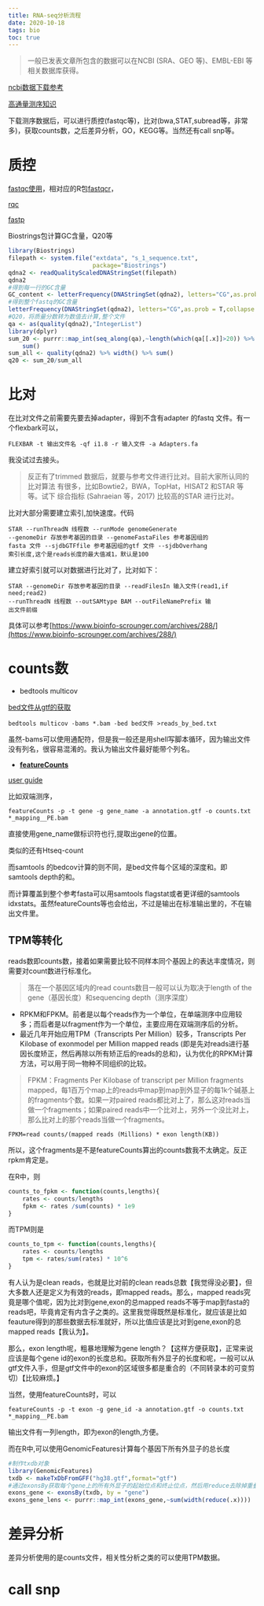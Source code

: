 ```yaml
---
title: RNA-seq分析流程
date: 2020-10-18
tags: bio
toc: true
---
```


>一般已发表文章所包含的数据可以在NCBI (SRA、GEO 等)、EMBL-EBI 等相关数据库获得。

[ncbi数据下载参考](https://liripo.github.io/post/ncbi%E6%95%B0%E6%8D%AE%E4%B8%8B%E8%BD%BD/)

[高通量测序知识](https://shixiangwang.github.io/home/cn/post/2017-10-27-rnaseq-data-analysis/)

下载测序数据后，可以进行质控(fastqc等)，比对(bwa,STAT,subread等，非常多)，获取counts数，之后差异分析，GO，KEGG等。当然还有call snp等。

# 质控

[fastqc使用](https://liripo.github.io/post/fastqc%E4%BD%BF%E7%94%A8/)，相对应的R包[fastqcr](http://www.sthda.com/english/wiki/fastqcr-an-r-package-facilitating-quality-controls-of-sequencing-data-for-large-numbers-of-samples)，

[rqc](https://bioconductor.org/packages/release/bioc/html/Rqc.html)

[fastp](https://liripo.github.io/post/fastp-gencore%E4%BD%BF%E7%94%A8/)

Biostrings包计算GC含量，Q20等

```R
library(Biostrings)
filepath <- system.file("extdata", "s_1_sequence.txt",
                        package="Biostrings")
qdna2 <- readQualityScaledDNAStringSet(filepath)
qdna2
#得到每一行的GC含量
GC_content <- letterFrequency(DNAStringSet(qdna2), letters="CG",as.prob = T)
#得到整个fastq的GC含量
letterFrequency(DNAStringSet(qdna2), letters="CG",as.prob = T,collapse = T)
#Q20，将质量分数转为数值去计算,整个文件
qa <- as(quality(qdna2),"IntegerList")
library(dplyr)
sum_20 <- purrr::map_int(seq_along(qa),~length(which(qa[[.x]]>20)) %>% 
	sum()
sum_all <- quality(qdna2) %>% width() %>% sum()
q20 <- sum_20/sum_all
```

# 比对

在比对文件之前需要先要去掉adapter，得到不含有adapter 的fastq 文件。有一个flexbark可以，

```shell
FLEXBAR -t 输出文件名 -qf i1.8 -r 输入文件 -a Adapters.fa
```

我没试过去接头。

> 反正有了trimmed 数据后，就要与参考文件进行比对。目前大家所认同的比对算法
> 有很多，比如Bowtie2，BWA，TopHat，HISAT2 和STAR 等等。试下
> 综合指标 (Sahraeian 等，2017) 比较高的STAR 进行比对。

比对大部分需要建立索引,加快速度。代码

```shell
STAR --runThreadN 线程数 --runMode genomeGenerate
--genomeDir 存放参考基因的目录 --genomeFastaFiles 参考基因组的
fasta 文件 --sjdbGTFfile 参考基因组的gtf 文件 --sjdbOverhang
索引长度,这个是reads长度的最大值减1，默认是100
```

建立好索引就可以对数据进行比对了，比对如下：

```shell
STAR --genomeDir 存放参考基因的目录 --readFilesIn 输入文件(read1,if need;read2)
--runThreadN 线程数 --outSAMtype BAM --outFileNamePrefix 输
出文件前缀
```

具体可以参考[https://www.bioinfo-scrounger.com/archives/288/](https://www.bioinfo-scrounger.com/archives/288/)

# counts数

- bedtools multicov

[bed文件从gtf的获取](https://liripo.github.io/post/%E7%94%9F%E4%BF%A1%E6%96%87%E4%BB%B6%E6%A0%BC%E5%BC%8F%E6%B1%87%E6%80%BB/#gtf/gff3/GenePred)

```shell
bedtools multicov -bams *.bam -bed bed文件 >reads_by_bed.txt
```

虽然-bams可以使用通配符，但是我一般还是用shell写脚本循环，因为输出文件没有列名，很容易混淆的。我认为输出文件最好能带个列名。

- **[featureCounts](http://bioinformatics.oxfordjournals.org/cgi/reprint/btt656?ijkey=ZzPz96t2lqzAH6F&keytype=ref)**

 [user guide](http://bioinf.wehi.edu.au/featureCounts/)

比如双端测序，

```shell
featureCounts -p -t gene -g gene_name -a annotation.gtf -o counts.txt *_mapping__PE.bam
```

直接使用gene_name做标识符也行,提取出gene的位置。

类似的还有Htseq-count

而samtools 的bedcov计算的则不同，是bed文件每个区域的深度和。即samtools depth的和。

而计算覆盖到整个参考fasta可以用samtools flagstat或者更详细的samtools idxstats。虽然featureCounts等也会给出，不过是输出在标准输出里的，不在输出文件里。

## TPM等转化

reads数即counts数，接着如果需要比较不同样本同个基因上的表达丰度情况，则需要对count数进行标准化。

> 落在一个基因区域内的read counts数目一般可以认为取决于length of the gene（基因长度）和sequencing depth（测序深度）

- RPKM和FPKM。前者是以每个reads作为一个单位，在单端测序中应用较多；而后者是以fragment作为一个单位，主要应用在双端测序后的分析。
- 最近几年开始应用TPM（Transcripts Per Million）较多，Transcripts Per Kilobase of exonmodel per Million mapped reads (即是先对reads进行基因长度矫正，然后再除以所有矫正后的reads的总和)，认为优化的RPKM计算方法，可以用于同一物种不同组织的比较。

>FPKM：Fragments Per Kilobase of transcript per Million fragments mapped，每1百万个map上的reads中map到map到外显子的每1k个碱基上的fragments个数。如果一对paired reads都比对上了，那么这对reads当做一个fragments；如果paired reads中一个比对上，另外一个没比对上，那么比对上的那个reads当做一个fragments。

```shell
FPKM=read counts/(mapped reads (Millions) * exon length(KB))
```

所以，这个fragments是不是featureCounts算出的counts数我不太确定。反正rpkm肯定是。

在R中，则

```R
counts_to_fpkm <- function(counts,lengths){
    rates <- counts/lengths
    fpkm <- rates /sum(counts) * 1e9
}
```

而TPM则是

```R
counts_to_tpm <- function(counts,lengths){
    rates <- counts/lengths
    tpm <- rates/sum(rates) * 10^6
}
```

有人认为是clean reads，也就是比对前的clean reads总数【我觉得没必要】，但大多数人还是定义为有效的reads，即mapped reads。那么，mapped reads究竟是哪个值呢，因为比对到gene,exon的总mapped reads不等于map到fasta的reads吧，毕竟肯定有内含子之类的。这里我觉得既然是标准化，就应该是比如feauture得到的那些数据去标准就好，所以比值应该是比对到gene,exon的总mapped reads【我认为】。

那么，exon length呢，粗暴地理解为gene length？【这样方便获取】，正常来说应该是每个gene id的exon的长度总和。获取所有外显子的长度和呢，一般可以从gtf文件入手，但是gtf文件中的exon的区域很多都是重合的（不同转录本的可变剪切）【比较麻烦。】

当然，使用featureCounts时，可以

```shell
featureCounts -p -t exon -g gene_id -a annotation.gtf -o counts.txt *_mapping__PE.bam
```

输出文件有一列length，即为exon的length,方便。

而在R中,可以使用GenomicFeatures计算每个基因下所有外显子的总长度

```R
#制作txdb对象
library(GenomicFeatures)
txdb <- makeTxDbFromGFF("hg38.gtf",format="gtf")
#通过exonsBy获取每个gene上的所有外显子的起始位点和终止位点，然后用reduce去除掉重叠冗余的部分，最后计算长度
exons_gene <- exonsBy(txdb, by = "gene")
exons_gene_lens <- purrr::map_int(exons_gene,~sum(width(reduce(.x))))
```

# 差异分析

差异分析使用的是counts文件，相关性分析之类的可以使用TPM数据。

# call snp

